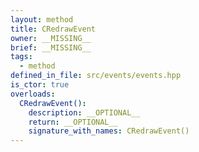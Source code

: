 ```yaml
---
layout: method
title: CRedrawEvent
owner: __MISSING__
brief: __MISSING__
tags:
  - method
defined_in_file: src/events/events.hpp
is_ctor: true
overloads:
  CRedrawEvent():
    description: __OPTIONAL__
    return: __OPTIONAL__
    signature_with_names: CRedrawEvent()
---
```

